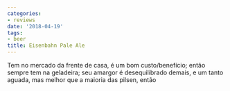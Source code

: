 ```yaml
---
categories:
- reviews
date: '2018-04-19'
tags:
- beer
title: Eisenbahn Pale Ale
---
```


Tem no mercado da frente de casa, é um bom custo/benefício; então sempre tem na geladeira; seu amargor é desequilibrado demais, e um tanto aguada, mas melhor que a maioria das pilsen, então
